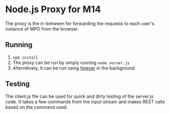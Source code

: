 # Node.js Proxy for M14

The proxy is the in-between for forwarding the requests to each user's instance of MPD from the browser.

## Running

1. `npm install`
2. The proxy can be run by simply running `node server.js`
3. Alternitively, it can be run using [forever](https://github.com/foreverjs/forever) in the background.


## Testing

The client.js file can be used for quick and dirty testing of the server.js code. It takes a few commands from the input stream and makes REST calls based on the command used.
